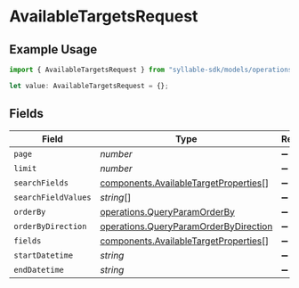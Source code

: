 # AvailableTargetsRequest

## Example Usage

```typescript
import { AvailableTargetsRequest } from "syllable-sdk/models/operations";

let value: AvailableTargetsRequest = {};
```

## Fields

| Field                                                                                          | Type                                                                                           | Required                                                                                       | Description                                                                                    |
| ---------------------------------------------------------------------------------------------- | ---------------------------------------------------------------------------------------------- | ---------------------------------------------------------------------------------------------- | ---------------------------------------------------------------------------------------------- |
| `page`                                                                                         | *number*                                                                                       | :heavy_minus_sign:                                                                             | N/A                                                                                            |
| `limit`                                                                                        | *number*                                                                                       | :heavy_minus_sign:                                                                             | N/A                                                                                            |
| `searchFields`                                                                                 | [components.AvailableTargetProperties](../../models/components/availabletargetproperties.md)[] | :heavy_minus_sign:                                                                             | N/A                                                                                            |
| `searchFieldValues`                                                                            | *string*[]                                                                                     | :heavy_minus_sign:                                                                             | N/A                                                                                            |
| `orderBy`                                                                                      | [operations.QueryParamOrderBy](../../models/operations/queryparamorderby.md)                   | :heavy_minus_sign:                                                                             | N/A                                                                                            |
| `orderByDirection`                                                                             | [operations.QueryParamOrderByDirection](../../models/operations/queryparamorderbydirection.md) | :heavy_minus_sign:                                                                             | N/A                                                                                            |
| `fields`                                                                                       | [components.AvailableTargetProperties](../../models/components/availabletargetproperties.md)[] | :heavy_minus_sign:                                                                             | N/A                                                                                            |
| `startDatetime`                                                                                | *string*                                                                                       | :heavy_minus_sign:                                                                             | N/A                                                                                            |
| `endDatetime`                                                                                  | *string*                                                                                       | :heavy_minus_sign:                                                                             | N/A                                                                                            |